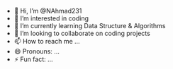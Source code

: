 - 👋 Hi, I’m @NAhmad231
- 👀 I’m interested in coding
- 🌱 I’m currently learning Data Structure & Algorithms
- 💞️ I’m looking to collaborate on coding projects
- 📫 How to reach me ...
- 😄 Pronouns: ...
- ⚡ Fun fact: ...

<!---
NAhmad231/NAhmad231 is a ✨ special ✨ repository because its `README.md` (this file) appears on your GitHub profile.
You can click the Preview link to take a look at your changes.
--->
